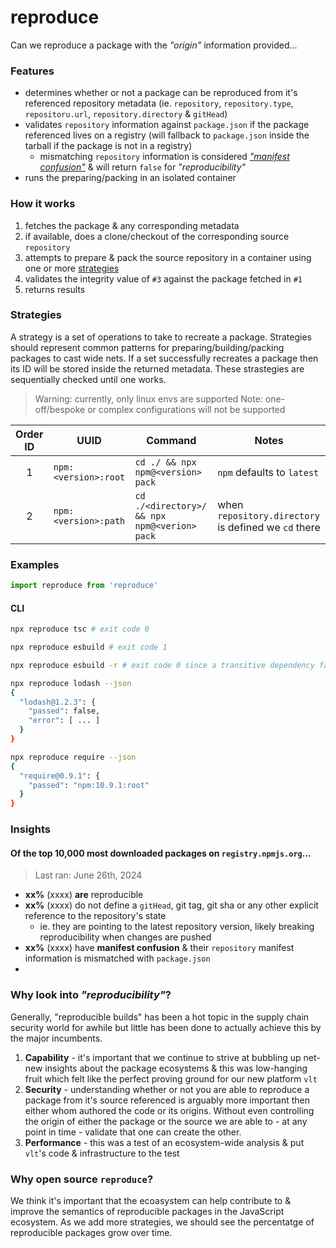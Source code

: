 # reproduce

Can we reproduce a package with the _"origin"_ information provided...

### Features

- determines whether or not a package can be reproduced from it's referenced repository metadata (ie. `repository`, `repository.type`, `repositoru.url`, `repository.directory` & `gitHead`)
- validates `repository` information against `package.json` if the package referenced lives on a registry (will fallback to `package.json` inside the tarball if the package is not in a registry)
  - mismatching `repository` information is considered [_"manifest confusion"_](https://blog.vlt.sh/blog/the-massive-hole-in-the-npm-ecosystem) & will return `false` for _"reproducibility"_
- runs the preparing/packing in an isolated container

### How it works

1. fetches the package & any corresponding metadata
2. if available, does a clone/checkout of the corresponding source `repository`
3. attempts to prepare & pack the source repository in a container using one or more [strategies](#stategies)
4. validates the integrity value of `#3` against the package fetched in `#1`
5. returns results

### Strategies

A strategy is a set of operations to take to recreate a package. Strategies should represent common patterns for preparing/building/packing packages to cast wide nets. If a set successfully recreates a package then its ID will be stored inside the returned metadata. These strastegies are sequentially checked until one works.

> Warning: currently, only linux envs are supported
> Note: one-off/bespoke or complex configurations will not be supported

| Order ID |  UUID | Command | Notes |
| :-: | --- | --- | --- |
| 1 | `npm:<version>:root` | `cd ./ && npx npm@<version> pack` | `npm` defaults to `latest` |
| 2 | `npm:<version>:path` |  `cd ./<directory>/ && npx npm@<verion> pack` | when `repository.directory` is defined we `cd` there |

### Examples

```js
import reproduce from 'reproduce'

```

#### CLI

```bash
npx reproduce tsc # exit code 0
```

```bash
npx reproduce esbuild # exit code 1
```

```bash
npx reproduce esbuild -r # exit code 0 since a transitive dependency failed to reproduce
```

```bash
npx reproduce lodash --json
{
  "lodash@1.2.3": {
    "passed": false,
    "error": [ ... ]
  }
}
```

```bash
npx reproduce require --json
{
  "require@0.9.1": {
    "passed": "npm:10.9.1:root"
  }
}
```

### Insights

#### Of the top 10,000 most downloaded packages on `registry.npmjs.org`...

> Last ran: June 26th, 2024

- **xx%** (xxxx) **are** reproducible
- **xx%** (xxxx) do not define a `gitHead`, git tag, git sha or any other explicit reference to the repository's state
  - ie. they are pointing to the latest repository version, likely breaking reproducibility when changes are pushed
- **xx%** (xxxx) have **manifest confusion** & their `repository` manifest information is mismatched with `package.json`
- 


### Why look into _"reproducibility"_?

Generally, "reproducible builds" has been a hot topic in the supply chain security world for awhile but little has been done to actually achieve this by the major incumbents.

1. **Capability** - it's important that we continue to strive at bubbling up net-new insights about the package ecosystems & this was low-hanging fruit which felt like the perfect proving ground for our new platform `vlt`
2. **Security** - understanding whether or not you are able to reproduce a package from it's source referenced is arguably more important then either whom authored the code or its origins. Without even controlling the origin of either the package or the source we are able to - at any point in time - validate that one can create the other.
3. **Performance** - this was a test of an ecosystem-wide analysis & put `vlt`'s code & infrastructure to the test

### Why open source `reproduce`?

We think it's important that the ecoasystem can help contribute to & improve the semantics of reproducible packages in the JavaScript ecosystem. As we add more strategies, we should see the percentatge of reproducible packages grow over time.
